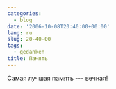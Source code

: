 ```yaml
---
categories:
  - blog
date: '2006-10-08T20:40:00+00:00'
lang: ru
slug: 20-40-00
tags:
  - gedanken
title: Память
---
```




Самая лучшая память --- вечная!